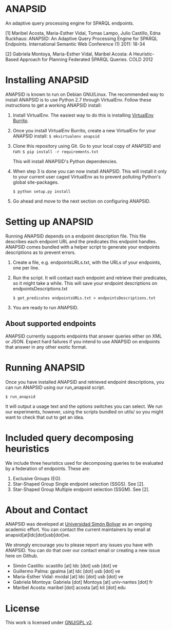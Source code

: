 ANAPSID
=======

An adaptive query processing engine for SPARQL endpoints.

[1] Maribel Acosta, Maria-Esther Vidal, Tomas Lampo, Julio Castillo,
Edna Ruckhaus: ANAPSID: An Adaptive Query Processing Engine for SPARQL
Endpoints. International Semantic Web Conference (1) 2011: 18-34

[2] Gabriela Montoya, Maria-Esther Vidal, Maribel Acosta: A
Heuristic-Based Approach for Planning Federated SPARQL Queries. COLD
2012

Installing ANAPSID
==================

ANAPSID is known to run on Debian GNU/Linux. The recommended way to
install ANAPSID is to use Python 2.7 through VirtualEnv. Follow these
instructions to get a working ANAPSID install:

1. Install VirtualEnv. The easiest way to do this is installing
   [VirtualEnv Burrito](https://github.com/brainsik/virtualenv-burrito).

2. Once you install VirtualEnv Burrito, create a new VirtualEnv for
   your ANAPSID install:
   `$ mkvirtualenv anapsid`

3. Clone this repository using Git. Go to your local copy of ANAPSID
   and run:
   `$ pip install -r requirements.txt`

   This will install ANAPSID's Python dependencies.

4. When step 3 is done you can now install ANAPSID. This will install
   it only to your current user caged VirtualEnv as to prevent
   polluting Python's global site-packages.

   `$ python setup.py install`

5. Go ahead and move to the next section on configuring ANAPSID.

Setting up ANAPSID
==================

Running ANAPSID depends on a endpoint description file. This file
describes each endpoint URL and the predicates this endpoint
handles. ANAPSID comes bundled with a helper script to generate your
endpoints descriptions as to prevent errors.

1. Create a file, e.g. endpointsURLs.txt, with the URLs of your
   endpoints, one per line.

2. Run the script. It will contact each endpoint and retrieve their
   predicates, so it might take a while. This will save your endpoint
   descriptions on endpointsDescriptions.txt

   `$ get_predicates endpointsURLs.txt > endpointsDescriptions.txt`

3. You are ready to run ANAPSID.

About supported endpoints
------------------------

ANAPSID currently supports endpoints that answer queries either on XML
or JSON. Expect hard failures if you intend to use ANAPSID on
endpoints that answer in any other exotic format.

Running ANAPSID
===============

Once you have installed ANAPSID and retrieved endpoint descriptions,
you can run ANAPSID using our run_anapsid script.

`$ run_anapsid`

It will output a usage text and the options switches you can
select. We run our experiments, however, using the scripts bundled on
utils/ so you might want to check that out to get an idea.

Included query decomposing heuristics
=====================================

We include three heuristics used for decomposing queries to be
evaluated by a federation of endpoints. These are:

1. Exclusive Groups (EG).
2. Star-Shaped Group Single endpoint selection (SSGS). See [2].
3. Star-Shaped Group Multiple endpoint selection (SSGM). See [2].

About and Contact
=================

ANAPSID was developed at
[Universidad Simón Bolívar](http://www.usb.ve) as an ongoing academic effort. You
can contact the current maintainers by email at anapsid[at]ldc[dot]usb[dot]ve.

We strongly encourage you to please report any issues you have with
ANAPSID. You can do that over our contact email or creating a new
issue here on Github.

- Simón Castillo: scastillo [at] ldc [dot] usb [dot] ve
- Guillermo Palma: gpalma [at] ldc [dot] usb [dot] ve
- Maria-Esther Vidal: mvidal [at] ldc [dot] usb [dot] ve
- Gabriela Montoya: Gabriela [dot] Montoya [at] univ-nantes [dot] fr
- Maribel Acosta: maribel [dot] acosta [at] kit [dot] edu


License
=======

This work is licensed under [GNU/GPL v2](https://www.gnu.org/licenses/gpl-2.0.html).
